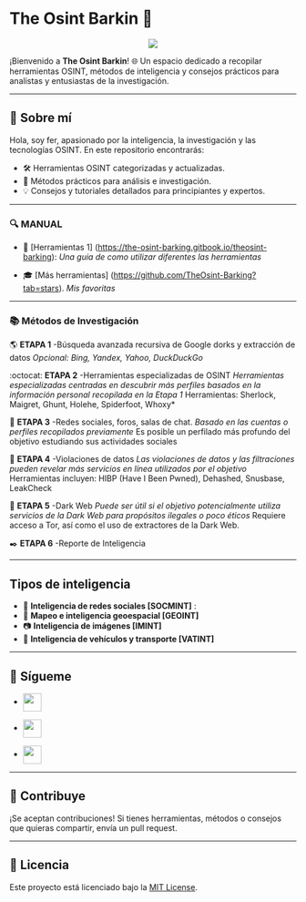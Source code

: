 

<!---
TheOsint-Barking/TheOsint-Barking is a ✨ special ✨ repository because its `README.md` (this file) appears on your GitHub profile.
You can click the Preview link to take a look at your changes.
--->
# The Osint Barkin :paw_prints: 

 <p align="center">
    <img src="https://readme-typing-svg.herokuapp.com/?font=Tourney&center=true&color=2CFF00&size=40&width=750&height=80&lines=INTELIGENCIA"/>
</p>

¡Bienvenido a **The Osint Barkin**! 🌐 Un espacio dedicado a recopilar herramientas OSINT, métodos de inteligencia y consejos prácticos para analistas y entusiastas de la investigación.

---

## 🌟 Sobre mí
Hola, soy fer, apasionado por la inteligencia, la investigación y las tecnologías OSINT. En este repositorio encontrarás:
- 🛠️ Herramientas OSINT categorizadas y actualizadas.
- 📖 Métodos prácticos para análisis e investigación.
- 💡 Consejos y tutoriales detallados para principiantes y expertos.

---

### 🔍 MANUAL
- :notebook_with_decorative_cover: [Herramientas 1] (https://the-osint-barking.gitbook.io/theosint-barking): *Una guia de como utilizar diferentes las herramientas*

- :mortar_board: [Más herramientas] (https://github.com/TheOsint-Barking?tab=stars). *Mis favoritas*

---

### 📚 Métodos de Investigación
:earth_americas: **ETAPA 1** 
-Búsqueda avanzada recursiva de Google dorks y extracción de datos
*Opcional: Bing, Yandex, Yahoo, DuckDuckGo*

   :octocat: **ETAPA 2** 
-Herramientas especializadas de OSINT
*Herramientas especializadas centradas en descubrir más perfiles basados en la información personal recopilada en la Etapa 1*
Herramientas: Sherlock, Maigret, Ghunt, Holehe, Spiderfoot, Whoxy*

   :eyes: **ETAPA 3** 
-Redes sociales, foros, salas de chat. 
*Basado en las cuentas o perfiles recopilados previamente*
Es posible un perfilado más profundo del objetivo estudiando sus actividades sociales

   :email: **ETAPA 4** 
-Violaciones de datos
*Las violaciones de datos y las filtraciones pueden revelar más servicios en línea utilizados por el objetivo*
Herramientas incluyen: HIBP (Have I Been Pwned), Dehashed, Snusbase, LeakCheck

   :pill: **ETAPA 5**
-Dark Web 
*Puede ser útil si el objetivo potencialmente utiliza servicios de la Dark Web para propósitos ilegales o poco éticos*
Requiere acceso a Tor, así como el uso de extractores de la Dark Web.

   :black_nib: **ETAPA 6** 
-Reporte de Inteligencia

---
## Tipos de inteligencia

- :iphone: **Inteligencia de redes sociales [SOCMINT]** :
- :telescope: **Mapeo e inteligencia geoespacial [GEOINT]** 
- :camera: **Inteligencia de imágenes [IMINT]** 
- :car: **Inteligencia de vehículos y transporte [VATINT]** 
---
## 💬 Sígueme
- <a href = 'https://medium.com/@fer11svR'> <img width = '32px' align= 'center' src="https://raw.githubusercontent.com/rahulbanerjee26/githubAboutMeGenerator/main/icons/medium.svg"/></a>

- <a href = 'https://www.linkedin.com/in/fernando11ortega/'> <img width = '32px' align= 'center' src="https://raw.githubusercontent.com/rahulbanerjee26/githubAboutMeGenerator/main/icons/linked-in-alt.svg"/></a>

- <a href = 'https://x.com/fer_svr1'> <img width = '32px' align= 'center' src="https://raw.githubusercontent.com/rahulbanerjee26/githubAboutMeGenerator/main/icons/twitter.svg"/></a> 
---


## 🚀 Contribuye
¡Se aceptan contribuciones! Si tienes herramientas, métodos o consejos que quieras compartir, envía un pull request.

---

## 📜 Licencia
Este proyecto está licenciado bajo la [MIT License](https://opensource.org/licenses/MIT).

